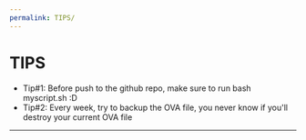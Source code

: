 ```yaml
---
permalink: TIPS/
---
```


# TIPS

* Tip#1: Before push to the github repo, make sure to run bash myscript.sh :D
* Tip#2: Every week, try to backup the OVA file, you never know if you'll destroy your current OVA file
<hr>
